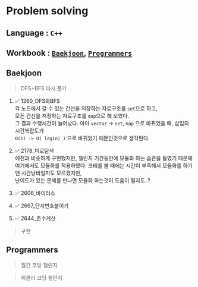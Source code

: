# Problem solving

## Language : `C++`

## Workbook : [`Baekjoon`](#baekjoon), [`Programmers`](#programmers)

## Baekjoon

> DFS+BFS 다시 풀기

1. ✅ 1260_DFS와BFS  
각 노드에서 갈 수 있는 간선을 저장하는 자료구조를 `set`으로 하고,  
모든 간선을 저장하는 자료구조를 `map`으로 해 보았다.  
그 결과 수행시간이 늘어났다.
아마 `vector` -> `set`, `map` 으로 바뀌었을 때, 삽입의 시간복잡도가  
`O(1) -> O( log(n) )` 으로 바뀌었기 때문인것으로 생각된다.

2. ✅ 2178_미로탐색  
예전과 비슷하게 구현했지만, 챌린지 기간동안에 모듈화 하는 습관을 들였기 때문에  
여기에서도 모듈화를 적용하였다. 코테를 볼 때에는 시간이 부족해서 모듈화를 하기엔 시간낭비일지도 모르겠지만,  
난이도가 있는 문제를 만나면 모듈화 하는것이 도움이 될지도..?

3. ✅ 2606_바이러스

4. ✅ 2667_단지번호붙이기

5. ✅ 2644_촌수계산

> 구현  

## Programmers

> 월간 코딩 챌린지

> 위클리 코딩 챌린지
